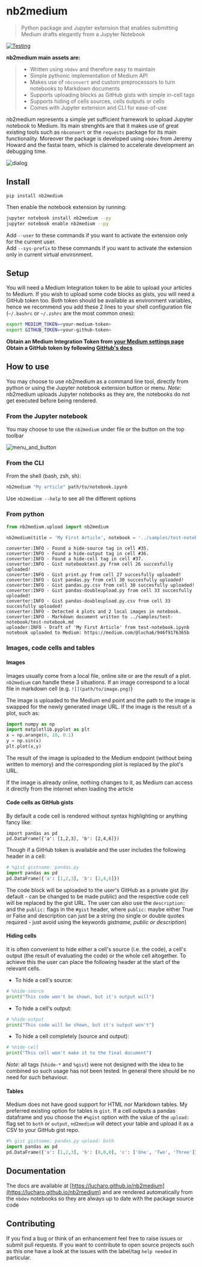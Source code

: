# nb2medium
> Python package and Jupyter extension that enables submitting Medium drafts elegantly from a Jupyter Notebook


[![Testing](https://github.com/lucharo/nb2medium/actions/workflows/main.yml/badge.svg)](https://github.com/lucharo/nb2medium/actions/workflows/main.yml)

**nb2medium main assets are:** 

> * Written using `nbdev` and therefore easy to maintain 
> * Simple pythonic implementation of Medium API
> * Makes use of `nbconvert` and custom preprocessors to turn notebooks to Markdown documents
> * Supports uploading blocks as GitHub gists with simple in-cell tags
> * Supports hiding of cells sources, cells outputs or cells
> * Comes with Jupyter extension and CLI for ease-of-use

nb2medium represents a simple yet sufficient framework to upload Jupyter notebook to Medium. Its main strenghts are that it makes use of great existing tools such as `nbconvert` or the `requests` package for its main functionality. Moreover the package is developed using `nbdev` from Jeremy Howard and the fastai team, which is claimed to accelerate development an debugging time.

![dialog](https://user-images.githubusercontent.com/47890755/110972057-7b5abb00-8353-11eb-8ddb-21e09dd78ccf.png)

## Install

`pip install nb2medium`

Then enable the notebook extension by running:
```bash
jupyter notebook install nb2medium --py
jupyter notebook enable nb2medium --py
```
Add `--user` to these commands if you want to activate the extension only for the current user.\
Add `--sys-prefix` to these commands if you want to activate the extension only in current virtual environment.

## Setup

You will need a Medium Integration token to be able to upload your articles to Medium. If you wish to upload some code blocks as gists, you will need a GitHub token too.
Both token should be available as environment variables, hence we recommend you add these 2 lines to your shell configuration file (`~/.bashrc` or `~/.zshrc` are the most common ones):
```bash
export MEDIUM_TOKEN=<your-medium-token>
export GITHUB_TOKEN=<your-github-token>
```

**Obtain an Medium Integration Token from [your Medium settings page](https://medium.com/me/settings)\
Obtain a GitHub token by following [GitHub's docs](https://docs.github.com/en/github/authenticating-to-github/creating-a-personal-access-token)**

## How to use

You may choose to use nb2medium as a command line tool, directly from python or using the Jupyter notebook extension button or menu. _Note:_ nb2medium uploads Jupyter notebooks as they are, the notebooks do not get executed before being rendered.

### From the Jupyter notebook

You may choose to use the `nb2medium` under file or the button on the top toolbar

![menu_and_button](https://user-images.githubusercontent.com/47890755/110972060-7c8be800-8353-11eb-92cd-51d1fb746faf.png)

### From the CLI

From the shell (bash, zsh, sh):
```bash
nb2medium "My article" path/to/notebook.ipynb
```
Use `nb2medium --help` to see all the different options

### From python

```python
from nb2medium.upload import nb2medium

nb2medium(title = 'My First Article', notebook = '../samples/test-notebook.ipynb');
```

    converter:INFO - Found a hide-source tag in cell #35.
    converter:INFO - Found a hide-output tag in cell #36.
    converter:INFO - Found a hide-cell tag in cell #37.
    converter:INFO - Gist notebooktest.py from cell 26 succesfully uploaded!
    converter:INFO - Gist print.py from cell 27 succesfully uploaded!
    converter:INFO - Gist pandas.py from cell 30 succesfully uploaded!
    converter:INFO - Gist pandas.py.csv from cell 30 succesfully uploaded!
    converter:INFO - Gist pandas-doubleupload.py from cell 33 succesfully uploaded!
    converter:INFO - Gist pandas-doubleupload.py.csv from cell 33 succesfully uploaded!
    converter:INFO - Detected 4 plots and 2 local images in notebook.
    converter:INFO - Markdown document written to ../samples/test-notebook/test-notebook.md
    uploader:INFO - Draft of 'My First Article' from test-notebook.ipynb notebook uploaded to Medium: https://medium.com/@lucha6/946f9176365b


### Images, code cells and tables

#### Images

Images usually come from a local file, online site or are the result of a plot. `nb2medium` can handle these 3 situations. If an image correspond to a local file in markdown cell (e.g. `![](path/to/image.png)`)

The image is uploaded to the Medium end point and the path to the image is swapped for the newly generated image URL.
If the image is the result of a plot, such as:
```python
import numpy as np
import matplotlib.pyplot as plt
x = np.arange(0, 10, 0.1)
y = np.sin(x)
plt.plot(x,y)
```
The result of the image is uploaded to the Medium endpoint (without being written to memory) and the corresponding plot is replaced by the plot's URL.

If the image is already online, nothing changes to it, as Medium can access it directly from the internet when loading the article

#### Code cells as GitHub gists

By default a code cell is rendered without syntax highlighting or anything fancy like:
```
import pandas as pd
pd.DataFrame({'a': [1,2,3], 'b': [2,4,6]})
```
Though if a GitHub token is available and the user includes the following header in a cell:
```python
# %gist gistname: pandas.py
import pandas as pd
pd.DataFrame({'a': [1,2,3], 'b': [2,4,6]})
```
The code block will be uploaded to the user's GitHub as a private gist (by default - can be changed to be made public) and the respective code cell will be replaced by the gist URL. The user can also use the `description:` and the `public:` flags in the `#gist` header, where `public:` maybe either True or False and description can just be a string (no single or double quotes required - just avoid using the keywords *gistname, public or description*)

#### Hiding cells

It is often convenient to hide either a cell's source (i.e. the code), a cell's output (the result of evaluating the code) or the whole cell altogether. To achieve this the user can place the following header at the start of the relevant cells.
* To hide a cell's source:
```python
# %hide-source
print("This code won't be shown, but it's output will")
```
* To hide a cell's output:
```python
# %hide-output
print("This code will be shown, but it's output won't")
```
* To hide a cell completely (source and output):
```python
# %hide-cell
print("This cell won't make it to the final document")
```

_Note:_ all tags (`%hide-*` and `%gist`) were not designed with the idea to be combined so such usage has not been tested. In general there should be no need for such behaviour.

#### Tables

Medium does not have good support for HTML nor Markdown tables. My preferred existing option for tables is `gist`. If a cell outputs a pandas dataframe and you choose the `#%gist` option with the value of the `upload:` flag set to `both` or `output`, `nd2medium` will detect your table and upload it as a CSV to your GitHub gist repo.
```python
#% gist gistname: pandas.py upload: both
import pandas as pd
pd.DataFrame({'a': [1,2,3], 'b': [0,0,0], 'c': ['One', 'Two', 'Three']})
```

## Documentation

The docs are available at [https://lucharo.github.io/nb2medium](https://lucharo.github.io/nb2medium) and are rendered automatically from the `nbdev` notebooks so they are always up to date with the package source code

## Contributing

If you find a bug or think of an enhancement feel free to raise issues or submit pull requests. If you want to contribute to open source projects such as this one have a look at the issues with the label/tag `help needed` in particular.
